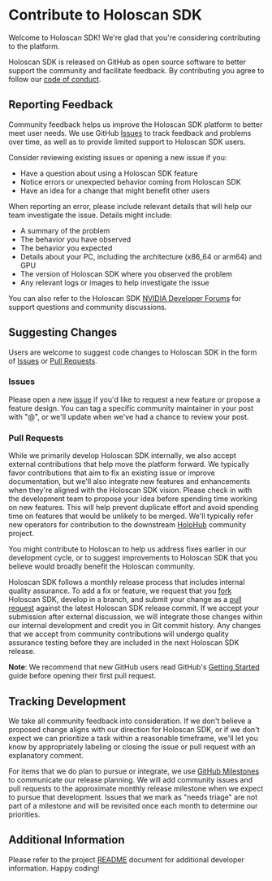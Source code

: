 # Contribute to Holoscan SDK

Welcome to Holoscan SDK! We're glad that you're considering contributing to the platform.

Holoscan SDK is released on GitHub as open source software to better support the community and facilitate feedback. By
contributing you agree to follow our [code of conduct](./CODE_OF_CONDUCT).

## Reporting Feedback

Community feedback helps us improve the Holoscan SDK platform to better meet user needs. We use GitHub [Issues](https://github.com/nvidia-holoscan/holoscan-sdk/issues) to track feedback and problems over time, as well as to provide
limited support to Holoscan SDK users.

Consider reviewing existing issues or opening a new issue if you:
- Have a question about using a Holoscan SDK feature
- Notice errors or unexpected behavior coming from Holoscan SDK
- Have an idea for a change that might benefit other users

When reporting an error, please include relevant details that will help our team investigate the issue. Details might include:
- A summary of the problem
- The behavior you have observed
- The behavior you expected
- Details about your PC, including the architecture (x86_64 or arm64) and GPU
- The version of Holoscan SDK where you observed the problem
- Any relevant logs or images to help investigate the issue

You can also refer to the Holoscan SDK [NVIDIA Developer Forums](https://forums.developer.nvidia.com/c/healthcare/holoscan-sdk/) for support questions and community discussions.

## Suggesting Changes

Users are welcome to suggest code changes to Holoscan SDK in the form of [Issues](https://github.com/nvidia-holoscan/holoscan-sdk/issues) or [Pull Requests](https://github.com/nvidia-holoscan/holoscan-sdk/pulls).

### Issues

Please open a new [issue](https://github.com/nvidia-holoscan/holoscan-sdk/issues) if you'd like to request a new feature
or propose a feature design. You can tag a specific community maintainer in your post with "@", or we'll update
when we've had a chance to review your post.

### Pull Requests

While we primarily develop Holoscan SDK internally, we also accept external contributions that help move the platform
forward. We typically favor contributions that aim to fix an existing issue or improve documentation, but we'll also integrate new features
and enhancements when they're aligned with the Holoscan SDK vision. Please check in with the development team to propose your idea before spending time working on new features. This will help prevent duplicate effort and avoid spending time on features that would be unlikely to be merged. We'll typically refer new operators for contribution
to the downstream [HoloHub](https://github.com/nvidia-holoscan/holohub) community project.

You might contribute to Holoscan to help us address fixes earlier in our development cycle, or to suggest improvements to Holoscan SDK that you believe would broadly benefit the Holoscan community.

Holoscan SDK follows a monthly release process that includes internal quality assurance. To add a fix or feature,
we request that you [fork](https://docs.github.com/en/pull-requests/collaborating-with-pull-requests/working-with-forks/fork-a-repo) Holoscan SDK, develop in a branch, and submit your change as a [pull request](https://docs.github.com/en/pull-requests/collaborating-with-pull-requests/proposing-changes-to-your-work-with-pull-requests/creating-a-pull-request) against the latest Holoscan SDK release commit. If we accept your submission after external discussion, we will integrate those changes within our internal development and credit you in Git commit history. Any changes that we accept from community contributions will undergo quality assurance testing before they are included in the next Holoscan SDK release.

**Note**:  We recommend that new GitHub users read GitHub's [Getting Started](https://docs.github.com/en/get-started/start-your-journey) guide before opening their first pull request.

## Tracking Development

We take all community feedback into consideration. If we don't believe a proposed change aligns with our direction
for Holoscan SDK, or if we don't expect we can prioritize a task within a reasonable timeframe, we'll let you
know by appropriately labeling or closing the issue or pull request with an explanatory comment.

For items that we do plan to pursue or integrate, we use
[GitHub Milestones](https://github.com/nvidia-holoscan/holoscan-sdk/milestones)
to communicate our release planning. We will add community issues and pull requests to the approximate monthly release
milestone when we expect to pursue that development. Issues that we mark as "needs triage" are not part of a milestone
and will be revisited once each month to determine our priorities.

## Additional Information

Please refer to the project [README](/README.md) document for additional developer information. Happy coding!
